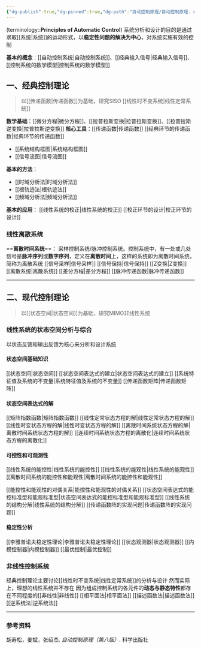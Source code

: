 ```yaml
---
{"dg-publish":true,"dg-pinned":true,"dg-path":"自动控制原理/自动控制原理. md","tags":["Subject","Control"],"Level":0,"permalink":"/自动控制原理/自动控制原理/","pinned":true,"dgPassFrontmatter":true,"noteIcon":"","created":"2024-10-17T01:25:19.888+08:00","updated":"2024-10-27T15:36:55.183+08:00"}
---
```



(terminology::**Principles of Automatic Control**)
系统分析和设计的目的是通过求取[[系统\|系统]]的运动形式，以**稳定性问题的解决为中心**，对系统实施有效的控制

**基本的概念**：[[自动控制系统\|自动控制系统]]、[[经典输入信号\|经典输入信号]]、[[控制系统的数学模型\|控制系统的数学模型]]

## 一、经典控制理论
>以[[传递函数\|传递函数]]为基础，研究SISO [[线性时不变系统\|线性定常系统]]

**数学基础**：[[微分方程\|微分方程]]、[[拉普拉斯变换\|拉普拉斯变换]]、[[拉普拉斯逆变换\|拉普拉斯逆变换]]
**核心工具**：[[传递函数\|传递函数]]  [[经典环节的传递函数\|经典环节的传递函数]]
-  [[系统结构框图\|系统结构框图]]
-  [[信号流图\|信号流图]]

**基本的方法**：
-  [[时域分析法\|时域分析法]]
-  [[根轨迹法\|根轨迹法]]
-  [[频域分析法\|频域分析法]]

**基本的应用**：
[[线性系统的校正\|线性系统的校正]]
[[校正环节的设计\|校正环节的设计]]
### 线性离散系统
==**离散时间系统**==： 采样控制系统/脉冲控制系统。控制系统中，有一处或几处信号是**脉冲序列**或**数字序列**，定义在**离散时间**上，这样的系统即为离散时间系统，简称为离散系统
[[信号采样\|信号采样]]
[[信号保持\|信号保持]]
[[Z变换\|Z变换]]
[[离散系统\|离散系统]]
[[差分方程\|差分方程]]
[[脉冲传递函数\|脉冲传递函数]]

***
## 二、现代控制理论
>以[[状态空间\|状态空间]]为基础，研究MIMO非线性系统
### 线性系统的状态空间分析与综合
以状态反馈和输出反馈为核心来分析和设计系统
#### 状态空间基础知识
[[状态空间\|状态空间]]
[[状态空间表达式的建立\|状态空间表达式的建立]]
[[系统特征值及系统的不变量\|系统特征值及系统的不变量]]
[[传递函数矩阵\|传递函数矩阵]]
#### 状态空间表达式的解
[[矩阵指数函数\|矩阵指数函数]]
[[线性定常状态方程的解\|线性定常状态方程的解]]
[[线性时变状态方程的解\|线性时变状态方程的解]]
[[离散时间系统状态方程的解\|离散时间系统状态方程的解]]
[[连续时间系统状态方程的离散化\|连续时间系统状态方程的离散化]]
#### 可控性和可观测性
[[线性系统的能控性\|线性系统的能控性]]
[[线性系统的能观性\|线性系统的能观性]]
[[离散时间系统的能控性和能观性\|离散时间系统的能控性和能观性]]

[[能控性和能观性的对偶关系\|能控性和能观性的对偶关系]]
[[状态空间表达式的能控标准型和能观标准型\|状态空间表达式的能控标准型和能观标准型]]
[[线性系统的结构分解\|线性系统的结构分解]]
[[传递函数阵的实现问题\|传递函数阵的实现问题]]

#### 稳定性分析
[[李雅普诺夫稳定性理论\|李雅普诺夫稳定性理论]]
[[状态观测器\|状态观测器]]
[[内模控制器\|内模控制器]]
[[最优控制\|最优控制]]

### 非线性控制系统
经典控制理论主要讨论[[线性时不变系统\|线性定常系统]]的分析与设计
然而实际上，理想的线性系统并不存在
因为组成控制系统的各元件的**动态与静态特性**都存在不同程度的[[非线性\|非线性]]
[[相平面法\|相平面法]]
[[描述函数法\|描述函数法]]
[[逆系统法\|逆系统法]]

***
### 参考资料
胡寿松，姜斌，张绍杰. *自动控制原理（第八版）*. 科学出版社
